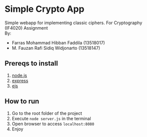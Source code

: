 # Simple Crypto App
Simple webapp for implementing classic ciphers. For Cryptography (IF4020) Assignment<br>
By:
- Farras Mohammad Hibban Faddila (13518017)
- M. Fauzan Rafi Sidiq Widjonarto (13518147)

## Prereqs to install
1. [node.js](https://nodejs.org/)
2. [express](https://expressjs.com/)
3. [ejs](https://ejs.co/)

## How to run
1. Go to the root folder of the project
2. Execute `node server.js` in the terminal
3. Open browser to access `localhost:8080`
4. Enjoy
